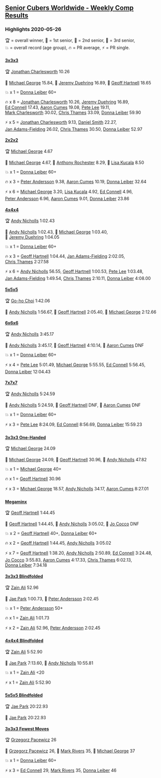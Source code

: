 <style>table {white-space: nowrap;}</style>

## [Senior Cubers Worldwide - Weekly Comp Results](/scw-comp/results/)
### Highlights 2020-05-26

<span style="white-space: nowrap;">🏆 = overall winner</span>, <span style="white-space: nowrap;">🥇 = 1st senior</span>, <span style="white-space: nowrap;">🥈 = 2nd senior</span>, <span style="white-space: nowrap;">🥉 = 3rd senior</span>, <span style="white-space: nowrap;">💥 = overall record (age group)</span>, <span style="white-space: nowrap;">🔥 = PR average</span>, <span style="white-space: nowrap;">⚡ = PR single</span>.

#### [3x3x3](333.md)

<span style="white-space: nowrap;">🏆 [Jonathan Charlesworth](../../persons/jonathan_charlesworth/333.md) 10.26</span>

<span style="white-space: nowrap;">🥇 [Michael George](../../persons/michael_george/333.md) 15.84</span>, <span style="white-space: nowrap;">🥈 [Jeremy Duehring](../../persons/jeremy_duehring/333.md) 16.89</span>, <span style="white-space: nowrap;">🥉 [Geoff Hartnell](../../persons/geoff_hartnell/333.md) 18.65</span>

💥 x 1 = <span style="white-space: nowrap;">[Donna Leiber](../../persons/donna_leiber/333.md) 60+</span>

🔥 x 8 = <span style="white-space: nowrap;">[Jonathan Charlesworth](../../persons/jonathan_charlesworth/333.md) 10.26</span>, <span style="white-space: nowrap;">[Jeremy Duehring](../../persons/jeremy_duehring/333.md) 16.89</span>, <span style="white-space: nowrap;">[Ed Connell](../../persons/ed_connell/333.md) 17.43</span>, <span style="white-space: nowrap;">[Aaron Cumes](../../persons/aaron_cumes/333.md) 19.08</span>, <span style="white-space: nowrap;">[Pete Lee](../../persons/pete_lee/333.md) 19.11</span>, <span style="white-space: nowrap;">[Mark Charlesworth](../../persons/mark_charlesworth/333.md) 30.02</span>, <span style="white-space: nowrap;">[Chris Thames](../../persons/chris_thames/333.md) 33.09</span>, <span style="white-space: nowrap;">[Donna Leiber](../../persons/donna_leiber/333.md) 59.90</span>

⚡ x 5 = <span style="white-space: nowrap;">[Jonathan Charlesworth](../../persons/jonathan_charlesworth/333.md) 9.13</span>, <span style="white-space: nowrap;">[Daniel Smith](../../persons/daniel_smith/333.md) 22.27</span>, <span style="white-space: nowrap;">[Jan Adams-Fielding](../../persons/jan_adams_fielding/333.md) 26.02</span>, <span style="white-space: nowrap;">[Chris Thames](../../persons/chris_thames/333.md) 30.50</span>, <span style="white-space: nowrap;">[Donna Leiber](../../persons/donna_leiber/333.md) 52.97</span>

#### [2x2x2](222.md)

<span style="white-space: nowrap;">🏆 [Michael George](../../persons/michael_george/222.md) 4.67</span>

<span style="white-space: nowrap;">🥇 [Michael George](../../persons/michael_george/222.md) 4.67</span>, <span style="white-space: nowrap;">🥈 [Anthony Rochester](../../persons/anthony_rochester/222.md) 8.29</span>, <span style="white-space: nowrap;">🥉 [Lisa Kucala](../../persons/lisa_kucala/222.md) 8.50</span>

💥 x 1 = <span style="white-space: nowrap;">[Donna Leiber](../../persons/donna_leiber/222.md) 60+</span>

🔥 x 3 = <span style="white-space: nowrap;">[Peter Andersson](../../persons/peter_andersson/222.md) 9.38</span>, <span style="white-space: nowrap;">[Aaron Cumes](../../persons/aaron_cumes/222.md) 10.19</span>, <span style="white-space: nowrap;">[Donna Leiber](../../persons/donna_leiber/222.md) 32.64</span>

⚡ x 6 = <span style="white-space: nowrap;">[Michael George](../../persons/michael_george/222.md) 3.20</span>, <span style="white-space: nowrap;">[Lisa Kucala](../../persons/lisa_kucala/222.md) 4.92</span>, <span style="white-space: nowrap;">[Ed Connell](../../persons/ed_connell/222.md) 4.96</span>, <span style="white-space: nowrap;">[Peter Andersson](../../persons/peter_andersson/222.md) 6.96</span>, <span style="white-space: nowrap;">[Aaron Cumes](../../persons/aaron_cumes/222.md) 9.01</span>, <span style="white-space: nowrap;">[Donna Leiber](../../persons/donna_leiber/222.md) 23.86</span>

#### [4x4x4](444.md)

<span style="white-space: nowrap;">🏆 [Andy Nicholls](../../persons/andy_nicholls/444.md) 1:02.43</span>

<span style="white-space: nowrap;">🥇 [Andy Nicholls](../../persons/andy_nicholls/444.md) 1:02.43</span>, <span style="white-space: nowrap;">🥈 [Michael George](../../persons/michael_george/444.md) 1:03.40</span>, <span style="white-space: nowrap;">🥉 [Jeremy Duehring](../../persons/jeremy_duehring/444.md) 1:04.05</span>

💥 x 1 = <span style="white-space: nowrap;">[Donna Leiber](../../persons/donna_leiber/444.md) 60+</span>

🔥 x 3 = <span style="white-space: nowrap;">[Geoff Hartnell](../../persons/geoff_hartnell/444.md) 1:04.44</span>, <span style="white-space: nowrap;">[Jan Adams-Fielding](../../persons/jan_adams_fielding/444.md) 2:02.05</span>, <span style="white-space: nowrap;">[Chris Thames](../../persons/chris_thames/444.md) 2:27.58</span>

⚡ x 6 = <span style="white-space: nowrap;">[Andy Nicholls](../../persons/andy_nicholls/444.md) 56.55</span>, <span style="white-space: nowrap;">[Geoff Hartnell](../../persons/geoff_hartnell/444.md) 1:00.53</span>, <span style="white-space: nowrap;">[Pete Lee](../../persons/pete_lee/444.md) 1:03.48</span>, <span style="white-space: nowrap;">[Jan Adams-Fielding](../../persons/jan_adams_fielding/444.md) 1:49.54</span>, <span style="white-space: nowrap;">[Chris Thames](../../persons/chris_thames/444.md) 2:10.11</span>, <span style="white-space: nowrap;">[Donna Leiber](../../persons/donna_leiber/444.md) 4:08.00</span>

#### [5x5x5](555.md)

<span style="white-space: nowrap;">🏆 [Go-ho Choi](../../persons/go_ho_choi/555.md) 1:42.06</span>

<span style="white-space: nowrap;">🥇 [Andy Nicholls](../../persons/andy_nicholls/555.md) 1:56.67</span>, <span style="white-space: nowrap;">🥈 [Geoff Hartnell](../../persons/geoff_hartnell/555.md) 2:05.40</span>, <span style="white-space: nowrap;">🥉 [Michael George](../../persons/michael_george/555.md) 2:12.66</span>

#### [6x6x6](666.md)

<span style="white-space: nowrap;">🏆 [Andy Nicholls](../../persons/andy_nicholls/666.md) 3:45.17</span>

<span style="white-space: nowrap;">🥇 [Andy Nicholls](../../persons/andy_nicholls/666.md) 3:45.17</span>, <span style="white-space: nowrap;">🥈 [Geoff Hartnell](../../persons/geoff_hartnell/666.md) 4:10.14</span>, <span style="white-space: nowrap;">🥉 [Aaron Cumes](../../persons/aaron_cumes/666.md) DNF</span>

💥 x 1 = <span style="white-space: nowrap;">[Donna Leiber](../../persons/donna_leiber/666.md) 60+</span>

⚡ x 4 = <span style="white-space: nowrap;">[Pete Lee](../../persons/pete_lee/666.md) 5:01.49</span>, <span style="white-space: nowrap;">[Michael George](../../persons/michael_george/666.md) 5:55.55</span>, <span style="white-space: nowrap;">[Ed Connell](../../persons/ed_connell/666.md) 5:56.45</span>, <span style="white-space: nowrap;">[Donna Leiber](../../persons/donna_leiber/666.md) 12:04.43</span>

#### [7x7x7](777.md)

<span style="white-space: nowrap;">🏆 [Andy Nicholls](../../persons/andy_nicholls/777.md) 5:24.59</span>

<span style="white-space: nowrap;">🥇 [Andy Nicholls](../../persons/andy_nicholls/777.md) 5:24.59</span>, <span style="white-space: nowrap;">🥈 [Geoff Hartnell](../../persons/geoff_hartnell/777.md) DNF</span>, <span style="white-space: nowrap;">🥉 [Aaron Cumes](../../persons/aaron_cumes/777.md) DNF</span>

💥 x 1 = <span style="white-space: nowrap;">[Donna Leiber](../../persons/donna_leiber/777.md) 60+</span>

⚡ x 3 = <span style="white-space: nowrap;">[Pete Lee](../../persons/pete_lee/777.md) 8:24.09</span>, <span style="white-space: nowrap;">[Ed Connell](../../persons/ed_connell/777.md) 8:56.69</span>, <span style="white-space: nowrap;">[Donna Leiber](../../persons/donna_leiber/777.md) 15:59.23</span>

#### [3x3x3 One-Handed](333oh.md)

<span style="white-space: nowrap;">🏆 [Michael George](../../persons/michael_george/333oh.md) 24.09</span>

<span style="white-space: nowrap;">🥇 [Michael George](../../persons/michael_george/333oh.md) 24.09</span>, <span style="white-space: nowrap;">🥈 [Geoff Hartnell](../../persons/geoff_hartnell/333oh.md) 30.96</span>, <span style="white-space: nowrap;">🥉 [Andy Nicholls](../../persons/andy_nicholls/333oh.md) 47.82</span>

💥 x 1 = <span style="white-space: nowrap;">[Michael George](../../persons/michael_george/333oh.md) 40+</span>

🔥 x 1 = <span style="white-space: nowrap;">[Geoff Hartnell](../../persons/geoff_hartnell/333oh.md) 30.96</span>

⚡ x 3 = <span style="white-space: nowrap;">[Michael George](../../persons/michael_george/333oh.md) 18.57</span>, <span style="white-space: nowrap;">[Andy Nicholls](../../persons/andy_nicholls/333oh.md) 34.17</span>, <span style="white-space: nowrap;">[Aaron Cumes](../../persons/aaron_cumes/333oh.md) 8:27.01</span>

#### [Megaminx](minx.md)

<span style="white-space: nowrap;">🏆 [Geoff Hartnell](../../persons/geoff_hartnell/minx.md) 1:44.45</span>

<span style="white-space: nowrap;">🥇 [Geoff Hartnell](../../persons/geoff_hartnell/minx.md) 1:44.45</span>, <span style="white-space: nowrap;">🥈 [Andy Nicholls](../../persons/andy_nicholls/minx.md) 3:05.02</span>, <span style="white-space: nowrap;">🥉 [Jo Cocco](../../persons/jo_cocco/minx.md) DNF</span>

💥 x 2 = <span style="white-space: nowrap;">[Geoff Hartnell](../../persons/geoff_hartnell/minx.md) 40+</span>, <span style="white-space: nowrap;">[Donna Leiber](../../persons/donna_leiber/minx.md) 60+</span>

🔥 x 2 = <span style="white-space: nowrap;">[Geoff Hartnell](../../persons/geoff_hartnell/minx.md) 1:44.45</span>, <span style="white-space: nowrap;">[Andy Nicholls](../../persons/andy_nicholls/minx.md) 3:05.02</span>

⚡ x 7 = <span style="white-space: nowrap;">[Geoff Hartnell](../../persons/geoff_hartnell/minx.md) 1:38.20</span>, <span style="white-space: nowrap;">[Andy Nicholls](../../persons/andy_nicholls/minx.md) 2:50.89</span>, <span style="white-space: nowrap;">[Ed Connell](../../persons/ed_connell/minx.md) 3:24.48</span>, <span style="white-space: nowrap;">[Jo Cocco](../../persons/jo_cocco/minx.md) 3:55.83</span>, <span style="white-space: nowrap;">[Aaron Cumes](../../persons/aaron_cumes/minx.md) 4:17.33</span>, <span style="white-space: nowrap;">[Chris Thames](../../persons/chris_thames/minx.md) 6:02.13</span>, <span style="white-space: nowrap;">[Donna Leiber](../../persons/donna_leiber/minx.md) 7:34.18</span>

#### [3x3x3 Blindfolded](333bf.md)

<span style="white-space: nowrap;">🏆 [Zain Ali](../../persons/zain_ali/333bf.md) 52.96</span>

<span style="white-space: nowrap;">🥇 [Jae Park](../../persons/jae_park/333bf.md) 1:00.73</span>, <span style="white-space: nowrap;">🥈 [Peter Andersson](../../persons/peter_andersson/333bf.md) 2:02.45</span>

💥 x 1 = <span style="white-space: nowrap;">[Peter Andersson](../../persons/peter_andersson/333bf.md) 50+</span>

🔥 x 1 = <span style="white-space: nowrap;">[Zain Ali](../../persons/zain_ali/333bf.md) 1:01.73</span>

⚡ x 2 = <span style="white-space: nowrap;">[Zain Ali](../../persons/zain_ali/333bf.md) 52.96</span>, <span style="white-space: nowrap;">[Peter Andersson](../../persons/peter_andersson/333bf.md) 2:02.45</span>

#### [4x4x4 Blindfolded](444bf.md)

<span style="white-space: nowrap;">🏆 [Zain Ali](../../persons/zain_ali/444bf.md) 5:52.90</span>

<span style="white-space: nowrap;">🥇 [Jae Park](../../persons/jae_park/444bf.md) 7:13.60</span>, <span style="white-space: nowrap;">🥈 [Andy Nicholls](../../persons/andy_nicholls/444bf.md) 10:55.81</span>

💥 x 1 = <span style="white-space: nowrap;">[Zain Ali](../../persons/zain_ali/444bf.md) <20</span>

⚡ x 1 = <span style="white-space: nowrap;">[Zain Ali](../../persons/zain_ali/444bf.md) 5:52.90</span>

#### [5x5x5 Blindfolded](555bf.md)

<span style="white-space: nowrap;">🏆 [Jae Park](../../persons/jae_park/555bf.md) 20:22.93</span>

<span style="white-space: nowrap;">🥇 [Jae Park](../../persons/jae_park/555bf.md) 20:22.93</span>

#### [3x3x3 Fewest Moves](333fm.md)

<span style="white-space: nowrap;">🏆 [Grzegorz Pacewicz](../../persons/grzegorz_pacewicz/333fm.md) 26</span>

<span style="white-space: nowrap;">🥇 [Grzegorz Pacewicz](../../persons/grzegorz_pacewicz/333fm.md) 26</span>, <span style="white-space: nowrap;">🥈 [Mark Rivers](../../persons/mark_rivers/333fm.md) 35</span>, <span style="white-space: nowrap;">🥉 [Michael George](../../persons/michael_george/333fm.md) 37</span>

💥 x 1 = <span style="white-space: nowrap;">[Donna Leiber](../../persons/donna_leiber/333fm.md) 60+</span>

⚡ x 3 = <span style="white-space: nowrap;">[Ed Connell](../../persons/ed_connell/333fm.md) 29</span>, <span style="white-space: nowrap;">[Mark Rivers](../../persons/mark_rivers/333fm.md) 35</span>, <span style="white-space: nowrap;">[Donna Leiber](../../persons/donna_leiber/333fm.md) 46</span>


<!-- Global site tag (gtag.js) - Google Analytics -->
<script async src="https://www.googletagmanager.com/gtag/js?id=UA-86348435-3"></script>
<script>window.dataLayer = window.dataLayer || []; function gtag() {dataLayer.push(arguments);} gtag('js', new Date()); gtag('config', 'UA-86348435-3');</script>
